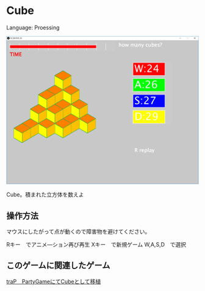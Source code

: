 # Cube
Language: Proessing  

![画像](img/play.png)

Cube。積まれた立方体を数えよ


## 操作方法
マウスにしたがって点が動くので障害物を避けてください。

Rキー　でアニメ―ション再び再生
Xキー　で新規ゲーム
W,A,S,D　で選択


## このゲームに関連したゲーム
[traP　PartyGameにてCubeとして移植](https://trap.jp/post/712/)